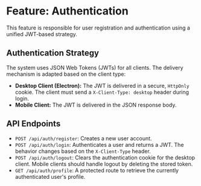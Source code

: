 # Feature: Authentication

This feature is responsible for user registration and authentication using a unified JWT-based strategy.

## Authentication Strategy

The system uses JSON Web Tokens (JWTs) for all clients. The delivery mechanism is adapted based on the client type:

-   **Desktop Client (Electron):** The JWT is delivered in a secure, `HttpOnly` cookie. The client must send a `X-Client-Type: desktop` header during login.
-   **Mobile Client:** The JWT is delivered in the JSON response body.

## API Endpoints

-   `POST /api/auth/register`: Creates a new user account.
-   `POST /api/auth/login`: Authenticates a user and returns a JWT. The behavior changes based on the `X-Client-Type` header.
-   `POST /api/auth/logout`: Clears the authentication cookie for the desktop client. Mobile clients should handle logout by deleting the stored token.
-   `GET /api/auth/profile`: A protected route to retrieve the currently authenticated user's profile.